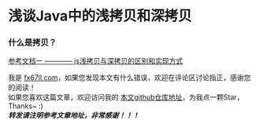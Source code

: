# 浅谈Java中的浅拷贝和深拷贝

### 什么是拷贝？


[参考文档一 ———— js浅拷贝与深拷贝的区别和实现方式](https://www.jianshu.com/p/1c142ec2ca45)  


我是 [fx67ll.com](https://fx67ll.com)，如果您发现本文有什么错误，欢迎在评论区讨论指正，感谢您的阅读！  
如果您喜欢这篇文章，欢迎访问我的 [本文github仓库地址]()，为我点一颗Star，Thanks~ :)  
***转发请注明参考文章地址，非常感谢！！！***